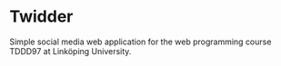 # Twidder
Simple social media web application for the web programming course TDDD97 at Linköping University.
